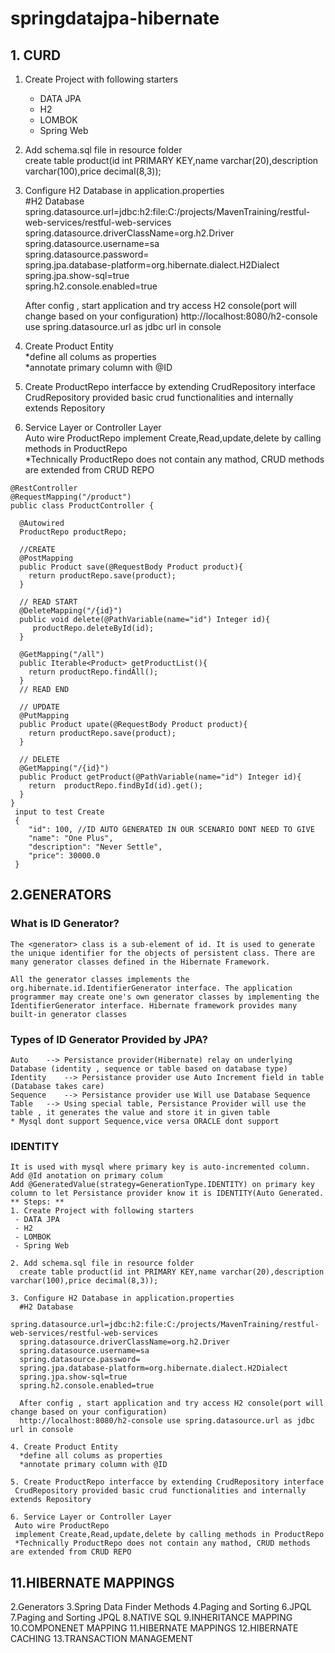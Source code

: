 # springdatajpa-hibernate
## 1. CURD
  1. Create Project with following starters<br/>
     - DATA JPA<br/>
     - H2<br/>
     - LOMBOK<br/>
     - Spring Web<br/>
     
  2. Add schema.sql file in resource folder <br/>
      create table product(id int PRIMARY KEY,name varchar(20),description varchar(100),price decimal(8,3));
      
  3. Configure H2 Database in application.properties <br/>
      #H2 Database <br/>
      spring.datasource.url=jdbc:h2:file:C:/projects/MavenTraining/restful-web-services/restful-web-services <br/>
      spring.datasource.driverClassName=org.h2.Driver <br/>
      spring.datasource.username=sa <br/>
      spring.datasource.password= <br/>
      spring.jpa.database-platform=org.hibernate.dialect.H2Dialect <br/>
      spring.jpa.show-sql=true <br/>
      spring.h2.console.enabled=true <br/>
      
      After config , start application and try access H2 console(port will change based on your configuration)
      http://localhost:8080/h2-console use spring.datasource.url as jdbc url in console
      
  4. Create Product Entity <br/>
      *define all colums as properties <br/>
      *annotate primary column with @ID <br/>
      
  5. Create ProductRepo interfacce by extending CrudRepository interface <br/>
     CrudRepository provided basic crud functionalities and internally extends Repository
     
  6. Service Layer or Controller Layer <br/>
     Auto wire ProductRepo 
     implement Create,Read,update,delete by calling methods in ProductRepo <br/>
     *Technically ProductRepo does not contain any mathod, CRUD methods are extended from CRUD REPO
     
    @RestController
    @RequestMapping("/product")
    public class ProductController {

      @Autowired
      ProductRepo productRepo;

      //CREATE
      @PostMapping
      public Product save(@RequestBody Product product){
        return productRepo.save(product);
      }

      // READ START
      @DeleteMapping("/{id}")
      public void delete(@PathVariable(name="id") Integer id){
         productRepo.deleteById(id);
      }

      @GetMapping("/all")
      public Iterable<Product> getProductList(){
        return productRepo.findAll();
      }
      // READ END

      // UPDATE
      @PutMapping
      public Product upate(@RequestBody Product product){
        return productRepo.save(product);
      }

      // DELETE
      @GetMapping("/{id}")
      public Product getProduct(@PathVariable(name="id") Integer id){
        return  productRepo.findById(id).get();
      }
    }
     input to test Create
     {
        "id": 100, //ID AUTO GENERATED IN OUR SCENARIO DONT NEED TO GIVE
        "name": "One Plus",
        "description": "Never Settle",
        "price": 30000.0
     }
 ## 2.GENERATORS 
  ### What is ID Generator?
    The <generator> class is a sub-element of id. It is used to generate the unique identifier for the objects of persistent class. There are many generator classes defined in the Hibernate Framework.
	
    All the generator classes implements the org.hibernate.id.IdentifierGenerator interface. The application programmer may create one's own generator classes by implementing the IdentifierGenerator interface. Hibernate framework provides many built-in generator classes

  ### Types of ID Generator Provided by JPA?
    Auto	--> Persistance provider(Hibernate) relay on underlying Database (identity , sequence or table based on database type) 
    Identity	--> Persistance provider use Auto Increment field in table (Database takes care)
    Sequence	--> Persistance provider use Will use Database Sequence
    Table	--> Using special table, Persistance Provider will use the table , it generates the value and store it in given table
    * Mysql dont support Sequence,vice versa ORACLE dont support 
    
  ### IDENTITY
    It is used with mysql where primary key is auto-incremented column.
    Add @Id anotation on primary colum 
    Add @GeneratedValue(strategy=GenerationType.IDENTITY) on primary key column to let Persistance provider know it is IDENTITY(Auto Generated.
    ** Steps: ** 
    1. Create Project with following starters
     - DATA JPA
     - H2
     - LOMBOK
     - Spring Web
    
    2. Add schema.sql file in resource folder
      create table product(id int PRIMARY KEY,name varchar(20),description varchar(100),price decimal(8,3));
    
    3. Configure H2 Database in application.properties
      #H2 Database
      spring.datasource.url=jdbc:h2:file:C:/projects/MavenTraining/restful-web-services/restful-web-services 
      spring.datasource.driverClassName=org.h2.Driver 
      spring.datasource.username=sa 
      spring.datasource.password=  
      spring.jpa.database-platform=org.hibernate.dialect.H2Dialect  
      spring.jpa.show-sql=true  
      spring.h2.console.enabled=true  
      
      After config , start application and try access H2 console(port will change based on your configuration)
      http://localhost:8080/h2-console use spring.datasource.url as jdbc url in console
    
    4. Create Product Entity  
      *define all colums as properties  
      *annotate primary column with @ID  
    
    5. Create ProductRepo interfacce by extending CrudRepository interface  
     CrudRepository provided basic crud functionalities and internally extends Repository
    
    6. Service Layer or Controller Layer  
     Auto wire ProductRepo 
     implement Create,Read,update,delete by calling methods in ProductRepo  
     *Technically ProductRepo does not contain any mathod, CRUD methods are extended from CRUD REPO
 ## 11.HIBERNATE MAPPINGS    
  2.Generators 3.Spring Data Finder Methods 4.Paging and Sorting 6.JPQL 7.Paging and Sorting JPQL 8.NATIVE SQL 9.INHERITANCE MAPPING 10.COMPONENET MAPPING  11.HIBERNATE MAPPINGS 12.HIBERNATE CACHING 13.TRANSACTION MANAGEMENT
